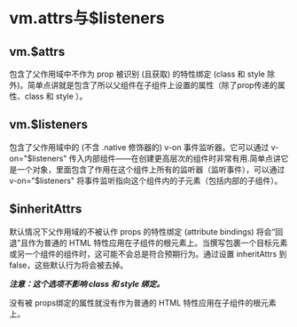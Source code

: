 # vm.attrs与$listeners

## vm.$attrs

包含了父作用域中不作为 prop 被识别 (且获取) 的特性绑定 (class 和 style 除外)。简单点讲就是包含了所以父组件在子组件上设置的属性（除了prop传递的属性、class 和 style ）。

## vm.$listeners

包含了父作用域中的 (不含 .native 修饰器的) v-on 事件监听器。它可以通过 v-on="$listeners" 传入内部组件——在创建更高层次的组件时非常有用.简单点讲它是一个对象，里面包含了作用在这个组件上所有的监听器（监听事件），可以通过 v-on="$listeners" 将事件监听指向这个组件内的子元素（包括内部的子组件）。

## $inheritAttrs

默认情况下父作用域的不被认作 props 的特性绑定 (attribute bindings) 将会“回退”且作为普通的 HTML 特性应用在子组件的根元素上。当撰写包裹一个目标元素或另一个组件的组件时，这可能不会总是符合预期行为。通过设置 inheritAttrs 到 false，这些默认行为将会被去掉。

***注意：这个选项不影响 class 和 style 绑定。***

没有被 props绑定的属性就没有作为普通的 HTML 特性应用在子组件的根元素上。





